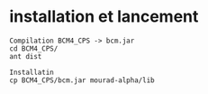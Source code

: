 # installation et lancement

```
Compilation BCM4_CPS -> bcm.jar
cd BCM4_CPS/
ant dist

Installatin
cp BCM4_CPS/bcm.jar mourad-alpha/lib

```
